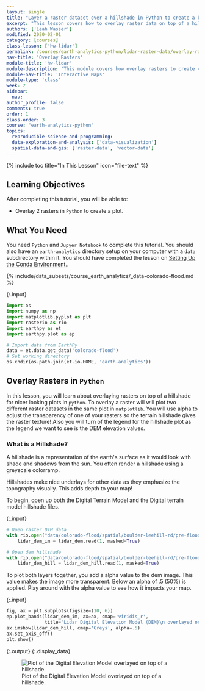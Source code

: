 ```yaml
---
layout: single
title: "Layer a raster dataset over a hillshade in Python to create a beautiful basemap that represents topography."
excerpt: "This lesson covers how to overlay raster data on top of a hillshade in Python and layer opacity arguments."
authors: ['Leah Wasser']
modified: 2020-02-01
category: [courses]
class-lesson: ['hw-lidar']
permalink: /courses/earth-analytics-python/lidar-raster-data/overlay-raster-maps/
nav-title: 'Overlay Rasters'
module-title: 'hw-lidar'
module-description: 'This module covers how overlay rasters to create visualizations and how to make interactive plots.'
module-nav-title: 'Interactive Maps'
module-type: 'class'
week: 2
sidebar:
  nav:
author_profile: false
comments: true
order: 1
class-order: 3
course: "earth-analytics-python"
topics:
  reproducible-science-and-programming:
  data-exploration-and-analysis: ['data-visualization']
  spatial-data-and-gis: ['raster-data', 'vector-data']
---
```

{% include toc title="In This Lesson" icon="file-text" %}

<div class='notice--success' markdown="1">

## <i class="fa fa-graduation-cap" aria-hidden="true"></i> Learning Objectives


After completing this tutorial, you will be able to:
* Overlay 2 rasters in `Python` to create a plot.


## <i class="fa fa-check-square-o fa-2" aria-hidden="true"></i> What You Need

You need `Python` and `Jupyer Notebook` to complete this tutorial. You should also have an `earth-analytics` directory setup on your computer with a `data` subdirectory within it. You should have completed the lesson on <a href="{{ site.url }}/workshops/setup-earth-analytics-python/">Setting Up the Conda Environment.</a>.

{% include/data_subsets/course_earth_analytics/_data-colorado-flood.md %}

</div>

{:.input}
```python
import os
import numpy as np
import matplotlib.pyplot as plt
import rasterio as rio
import earthpy as et
import earthpy.plot as ep

# Import data from EarthPy
data = et.data.get_data('colorado-flood')
# Set working directory
os.chdir(os.path.join(et.io.HOME, 'earth-analytics'))
```

## Overlay Rasters in `Python`

In this lesson, you will learn about overlaying rasters on top of a hillshade for nicer looking plots in `python`. To overlay a raster will will plot two different raster datasets in the same plot in `matplotlib`. You will use alpha to adjust the transparency of one of your rasters so the terrain hillshade gives the raster texture! Also you will turn of the legend for the hillshade plot as the legend we want to see is the DEM elevation values.

### What is a Hillshade?

A hillshade is a representation of the earth's surface as it would look with shade and shadows from the sun. You often render a hillshade using a greyscale colorramp.

Hillshades make nice underlays for other data as they emphasize the topography visually. This adds depth to your map!

To begin, open up both the Digital Terrain Model and the Digital terrain model hillshade files.


{:.input}
```python
# Open raster DTM data
with rio.open("data/colorado-flood/spatial/boulder-leehill-rd/pre-flood/lidar/pre_DTM.tif") as lidar_dem:
    lidar_dem_im = lidar_dem.read(1, masked=True)

# Open dem hillshade
with rio.open("data/colorado-flood/spatial/boulder-leehill-rd/pre-flood/lidar/pre_DTM_hill.tif") as lidar_dem_hill:
    lidar_dem_hill = lidar_dem_hill.read(1, masked=True)
```

To plot both layers together, you add a alpha value to the dem image. This value makes the image more transparent. Below an alpha of .5 (50%) is applied. Play around with the alpha value to see how it impacts your map.


{:.input}
```python
fig, ax = plt.subplots(figsize=(10, 6))
ep.plot_bands(lidar_dem_im, ax=ax, cmap='viridis_r',
              title="Lidar Digital Elevation Model (DEM)\n overlayed on top of a hillshade")
ax.imshow(lidar_dem_hill, cmap='Greys', alpha=.5)
ax.set_axis_off()
plt.show()
```

{:.output}
{:.display_data}

<figure>

<img src = "{{ site.url }}/images/courses/earth-analytics-python/02-intro-to-lidar-and-raster/interactive-maps/2018-02-05-maps01-overlay-rasters/2018-02-05-maps01-overlay-rasters_6_0.png" alt = "Plot of the Digital Elevation Model overlayed on top of a hillshade.">
<figcaption>Plot of the Digital Elevation Model overlayed on top of a hillshade.</figcaption>

</figure>



